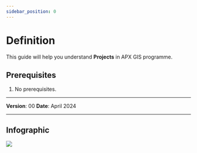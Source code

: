 ```yaml
---
sidebar_position: 0
---
```

# Definition

This guide will help you understand **Projects** in APX GIS programme.

## **Prerequisites**
1.	No prerequisites.

------------

**Version**: 00
**Date**: April 2024

------------
## **Infographic**


![](/img/GEN-PRO-DEF/info-proyects.jpg)